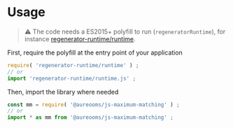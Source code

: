# Usage

> :warning: The code needs a ES2015+ polyfill to run (`regeneratorRuntime`),
> for instance [regenerator-runtime/runtime](https://babeljs.io/docs/usage/polyfill).

First, require the polyfill at the entry point of your application
```js
require( 'regenerator-runtime/runtime' ) ;
// or
import 'regenerator-runtime/runtime.js' ;
```

Then, import the library where needed
```js
const mm = require( '@aureooms/js-maximum-matching' ) ;
// or
import * as mm from '@aureooms/js-maximum-matching' ;
```
